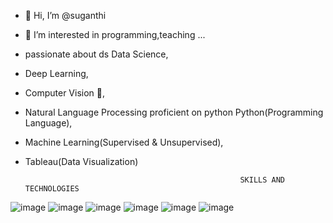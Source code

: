 - 👋 Hi, I’m @suganthi
- 👀 I’m interested in programming,teaching ...
- passionate about ds Data Science, 
- Deep Learning, 
- Computer Vision 🔭, 
- Natural Language Processing proficient on python Python(Programming Language), 
- Machine Learning(Supervised & Unsupervised), 
- Tableau(Data Visualization)


                                                      SKILLS AND TECHNOLOGIES


![image](https://user-images.githubusercontent.com/97347083/168718539-82bb442f-4256-4161-bece-b21e95e760f6.png)
![image](https://user-images.githubusercontent.com/97347083/168718600-b32b577e-497c-48ae-9205-908a29c996ab.png)
![image](https://user-images.githubusercontent.com/97347083/168718628-faa0e30c-cea1-4b48-b5f4-e3aab71f40a3.png)
![image](https://user-images.githubusercontent.com/97347083/168718641-351d7ad2-6251-4bdd-aae1-5f09ffe11429.png)
![image](https://user-images.githubusercontent.com/97347083/168718659-552915cc-9f2d-49be-983d-2a9b914793ca.png)
![image](https://user-images.githubusercontent.com/97347083/168718674-c61b829a-3d35-4217-9164-a13f9b6a699c.png)

